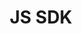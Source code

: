 ---
title: "JS SDK"
weight: 2
description: Javascript client SDK
icon: fa-brands fa-node-js
manualLink: "https://github.com/googleapis/mcp-toolbox-sdk-js"
manualLinkTarget: _blank
---
